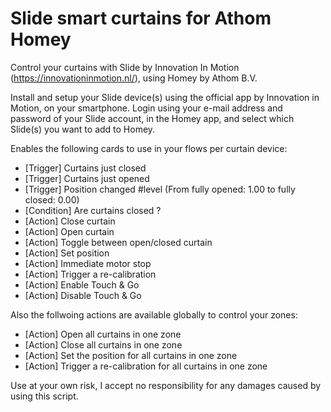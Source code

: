 # Slide smart curtains for Athom Homey

Control your curtains with Slide by Innovation In Motion (https://innovationinmotion.nl/), using Homey by Athom B.V.

Install and setup your Slide device(s) using the official app by Innovation in Motion, on your smartphone. Login using your e-mail address and password of your Slide account, in the Homey app, and select which Slide(s) you want to add to Homey.

Enables the following cards to use in your flows per curtain device:
- [Trigger] Curtains just closed
- [Trigger] Curtains just opened
- [Trigger] Position changed #level (From fully opened: 1.00 to fully closed: 0.00)
- [Condition] Are curtains closed ?
- [Action] Close curtain
- [Action] Open curtain
- [Action] Toggle between open/closed curtain
- [Action] Set position
- [Action] Immediate motor stop
- [Action] Trigger a re-calibration
- [Action] Enable Touch & Go
- [Action] Disable Touch & Go

Also the follwoing actions are available globally to control your zones:
- [Action] Open all curtains in one zone
- [Action] Close all curtains in one zone
- [Action] Set the position for all curtains in one zone
- [Action] Trigger a re-calibration for all curtains in one zone

Use at your own risk, I accept no responsibility for any damages caused by using this script.